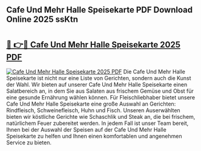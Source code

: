 ## Cafe Und Mehr Halle Speisekarte PDF Download Online 2025 ssKtn

# <h2><a href="http://gc7p1e.nevu.top/?p=Cafe+Und+Mehr+Halle+Speisekarte">🔗 👉🔴 Cafe Und Mehr Halle Speisekarte 2025 PDF</a></h2>

[![Cafe Und Mehr Halle Speisekarte 2025 PDF](https://i.imgur.com/dBaPXMq.png)](http://gc7p1e.nevu.top/?p=Cafe+Und+Mehr+Halle+Speisekarte)
Die Cafe Und Mehr Halle Speisekarte ist nicht nur eine Liste von Gerichten, sondern auch die Kunst der Wahl. Wir bieten auf unserer Cafe Und Mehr Halle Speisekarte einen Salatbereich an, in dem Sie aus Salaten aus frischem Gemüse und Obst für eine gesunde Ernährung wählen können. Für Fleischliebhaber bietet unsere Cafe Und Mehr Halle Speisekarte eine große Auswahl an Gerichten: Rindfleisch, Schweinefleisch, Huhn und Fisch. Unseren Auserwählten bieten wir köstliche Gerichte wie Schaschlik und Steak an, die bei frischem, natürlichem Feuer zubereitet werden. In jedem Fall ist unser Team bereit, Ihnen bei der Auswahl der Speisen auf der Cafe Und Mehr Halle Speisekarte zu helfen und Ihnen einen komfortablen und angenehmen Service zu bieten.
